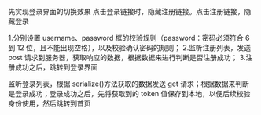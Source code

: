 先实现登录界面的切换效果
点击登录链接时，隐藏注册链接。点击注册链接，隐藏登录

<!-- 注册功能 -->

1.分别设置 username、password 框的校验规则（password：密码必须符合 6 到 12 位，且不能出现空格），以及校验确认密码的规则； 2.监听注册列表，发送 post 请求到服务器，获取响应的数据，根据数据来进行判断是否注册成功； 3.注册成功之后，跳转到登录界面

<!-- 实现登录功能 -->

监听登录列表，根据 serialize()方法获取的数据发送 get 请求；根据数据来判断是登录成功；登录成功之后，先将获取到的 token 值保存到本地，以便后续校验身份使用，然后跳转到首页
